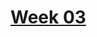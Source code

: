 # [Week 03](https://github.com/benbrastmckie/ModalHistory/tree/master?tab=readme-ov-file#week-03-carnap-and-kripke-feb-24)

